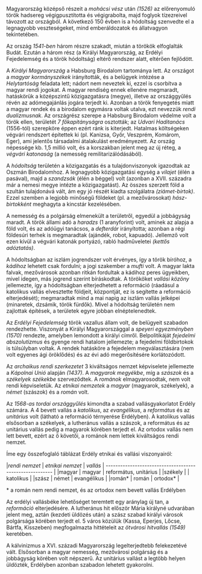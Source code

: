 Magyarország középső részeit a *mohácsi vész* után *(1526)* az előrenyomuló török hadsereg végigpusztította és végigrabolta, majd foglyok tízezreivel távozott az országból. A következő 150 évben is a hódoltság szenvedte el a legnagyobb veszteségeket, mind emberáldozatok és állatvagyon tekintetében.

Az ország *1541-ben* három részre szakadt, miután a törökök elfoglalták Budát. Ezután a három rész (a Királyi Magyarország, az Erdélyi Fejedelemség és a török hódoltság) eltérő rendszer alatt, eltérően fejlődött.

A *Királyi Magyarország* a Habsburg Birodalom tartománya lett. Az országot a *magyar kormányszékek* irányították, és a belügyek intézése a *Helytartóság* feladata lett; nádort nem neveztek ki, ezzel is csorbítva a magyar rendi jogokat. A magyar rendiség ennek ellenére megmaradt, hatáskörük a középszintű közigazgatásra (megye), illetve az országgyűlés révén az adómegajánlás jogára terjedt ki. Azonban a török fenyegetés miatt a magyar rendek és a birodalom egymásra voltak utalva, ezt nevezzük *rendi dualizmusnak*. Az országrész szerepe a Habsburg Birodalom védelme volt a török ellen, területét *7 főkapitányságra* osztották; az *Udvari Haditanács* (1556-tól) szerepköre éppen ezért ránk is kiterjedt. Hatalmas költségeken végvári rendszert építettek ki (pl. Kanizsa, Győr, Veszprém, Komárom, Eger), ami jelentős társadalmi átalakulást eredményezett. Az ország népessége kb. 1,5 millió volt, és a korszakban jelent meg az új réteg, a *végvári katonaság* (a nemesség remilitarizálódásából).

A *hódoltság* területén a közigazgatás és a tulajdonviszonyok igazodtak az Oszmán Birodalomhoz. A legnagyobb közigazgatási egység a *vilajet* (élén a pasával), majd a *szandzsák* (élén a béggel) volt (azonban a XVII. századra már a nemesi megye intézte a közigazgatást). Az összes szerzett föld a szultán tulajdonává vált, ám egy jó részét kiadta szolgálatra *(ziámet-birtok)*. Ezzel szemben a legjobb minőségű földeket (pl. a mezővárosokat) *hász-birtokként* meghagyta a kincstár kezelésében.

A nemesség és a polgárság elmenekült a területről, egyedül a jobbágyság maradt. A török állami adó a *haradzs* (1 aranyforint) volt, aminek az alapja a föld volt, és az adóügyi tanácsos, a *defterdár* irányította; azonban a régi földesúri terhek is megmaradtak (ajándék, robot, kapuadó). Jellemző volt ezen kívül a végvári katonák portyázó, rabló hadműveletei *(kettős adóztatás)*.

A hódoltságban az iszlám jogrendszer volt érvényes, így a török bíróhoz, a *kádihoz* lehetett csak fordulni; a jogi szakember a *mufti* volt. A magyar lakta falvak, mezővárosok azonban ritkán fordultak a kádihoz peres ügyeikben, mivel idegen, más jogrend szerint bíráskodtak. A törököket *vallási közöny* jellemezte, így a hódoltságban elterjedhetett a reformáció (ráadásul a katolikus vallás elvesztette földjeit, központját, ez is segítette a reformáció elterjedését); megmaradtak mind a mai napig az iszlám vallás jelképei (minaretek, dzsámik, török fürdők). Mivel a hódoltság területén nem zajlottak építések, a területek egyre jobban elnéptelenedtek.

Az *Erdélyi Fejedelemség* török vazallus állam volt, de belügyeit szabadon rendezhette. Viszonyát a Királyi Magyarországgal a *speyeri egyezményben (1570)* rendezte, amelyben lemondott a királyi címről. Belpolitikáját *fejedelmi abszolutizmus* és gyenge rendi hatalom jellemezte; a fejedelmi földbirtokok is túlsúlyban voltak. A rendek hatásköre a fejedelem megválasztására (nem volt egyenes ági öröklődés) és az évi adó megerősítésére korlátozódott.

Az *archaikus rendi szerkezetet* 3 kiváltságos nemzet képviselete jellemezte a *Kápolnai Unió* alapján *(1437)*. A *magyarok megyékbe*, míg a *szászok* és a *székelyek* *székekbe* szerveződtek. A *románok* elmagyarosodtak, nem volt rendi képviseletük. Az *etnikai nemzetek* a *magyar* (magyarok, székelyek), a *német* (szászok) és a *román* volt.

Az *1568-as tordai országgyűlés* kimondta a szabad vallásgyakorlatot Erdély számára. A 4 bevett vallás a *katolikus*, az *evangélikus*, a *református* és az *unitárius* volt (látható a reformáció térnyerése Erdélyben). A katolikus vallás elsősorban a székelyek, a lutheránus vallás a szászok, a református és az unitárius vallás pedig a magyarok körében terjedt el. Az ortodox vallás nem lett bevett, ezért az ő követői, a románok nem lettek kiváltságos rendi nemzet.

Íme egy összefoglaló táblázat Erdély etnikai és vallási viszonyairól:

|*rendi nemzet* | *etnikai nemzet* | *vallás*              |
--------------------------------------------------------   |
|magyar         |      magyar      | református, unitárius |
|székely        |                  | katolikus             |
|szász          |      német       | evangélikus           |
|román*         |      román       | ortodox*              |

\* a román nem rendi nemzet, és az ortodox nem bevett vallás Erdélyben

Az erdélyi vallásbéke lehetőséget teremtett egy aránylag új tan, a *reformáció* elterjedésére. A lutheránus hit először Mária királyné udvarában jelent meg, aztán (kezdeti üldözés után) a szász szabad királyi városok polgársága körében terjedt el. 5 város közülük (Kassa, Eperjes, Lőcse, Bártfa, Kisszeben) megfogalmazta hittételeit az *ötvárosi hitvallás (1549)* keretében.

A kálvinizmus a XVI. századi Magyarország legelterjedtebb felekezetévé vált. Elsősorban a magyar nemesség, mezővárosi polgárság és a jobbágyság körében volt népszerű. Az unitárius vallást a legtöbb helyen üldözték, Erdélyben azonban szabadon lehetett gyakorolni.
